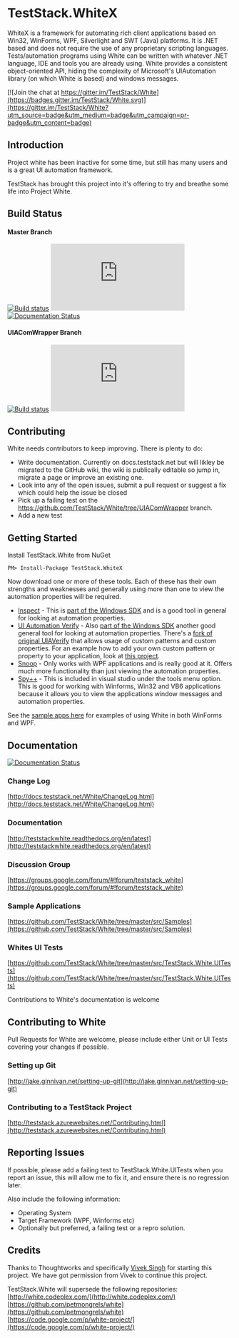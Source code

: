# TestStack.WhiteX

WhiteX is a framework for automating rich client applications based on Win32, WinForms, WPF, Silverlight and SWT (Java) platforms. It is .NET based and does not require the use of any proprietary scripting languages. Tests/automation programs using White can be written with whatever .NET language, IDE and tools you are already using. White provides a consistent object-oriented API, hiding the complexity of Microsoft's UIAutomation library (on which White is based) and windows messages. 

[![Join the chat at https://gitter.im/TestStack/White](https://badges.gitter.im/TestStack/White.svg)](https://gitter.im/TestStack/White?utm_source=badge&utm_medium=badge&utm_campaign=pr-badge&utm_content=badge)

## Introduction
Project white has been inactive for some time, but still has many users and is a great UI automation framework.

TestStack has brought this project into it's offering to try and breathe some life into Project White. 

## Build Status
#### Master Branch
[![Build status](https://ci.appveyor.com/api/projects/status/3nq9oblpevt0uu0l/branch/master?svg=true)](https://ci.appveyor.com/project/RomanBaeriswyl/white-9yaco/branch/master)
[![Test status](http://flauschig.ch/batch.php?type=tests&account=RomanBaeriswyl&slug=white-9yaco&branch=master)](https://ci.appveyor.com/project/RomanBaeriswyl/white-9yaco/branch/master)
[![Documentation Status](https://readthedocs.org/projects/teststackwhite/badge/?version=latest)](http://teststackwhite.readthedocs.org/en/latest/?badge=latest)

#### UIAComWrapper Branch
[![Build status](https://ci.appveyor.com/api/projects/status/3nq9oblpevt0uu0l/branch/UIAComWrapper?svg=true)](https://ci.appveyor.com/project/RomanBaeriswyl/white-9yaco/branch/UIAComWrapper)
[![Test status](http://flauschig.ch/batch.php?type=tests&account=RomanBaeriswyl&slug=white-9yaco&branch=UIAComWrapper)](https://ci.appveyor.com/project/RomanBaeriswyl/white-9yaco/branch/UIAComWrapper)

## Contributing
White needs contributors to keep improving. There is plenty to do:

 - Write documentation. Currently on docs.teststack.net but will likley be migrated to the GitHub wiki, the wiki is publically editable so jump in, migrate a page or improve an existing one.
 - Look into any of the open issues, submit a pull request or suggest a fix which could help the issue be closed
 - Pick up a failing test on the https://github.com/TestStack/White/tree/UIAComWrapper branch. 
 - Add a new test

## Getting Started
Install TestStack.White from NuGet

    PM> Install-Package TestStack.WhiteX

Now download one or more of these tools. Each of these has their own strengths and weaknesses and generally using more than one to view the automation properties will be required.

- [Inspect][inspect_download] - This is [part of the Windows SDK][inspect_windows_sdk] and is a good tool in general for looking at automation properties.
- [UI Automation Verify][uiaverify_download] - Also [part of the Windows SDK][uiaverify_windows_sdk] another good general tool for looking at automation properties. There's a [fork of original UIAVerify][uia_verify_teststack_fork] that allows usage of custom patterns and custom properties. For an example how to add your own custom pattern or property to your application, look at [this project][custom_uia_patterns].
- [Snoop][snoop_download] - Only works with WPF applications and is really good at it. Offers much more functionality than just viewing the automation properties.
- [Spy++][Spy++] - This is included in visual studio under the tools menu option. This is good for working with Winforms, Win32 and VB6 applications because it allows you to view the applications window messages and automation properties.

See the [sample apps here](https://github.com/TestStack/White/tree/master/src/Samples) for examples of using White in both WinForms and WPF.

[inspect_download]: http://msdn.microsoft.com/en-US/windows/desktop/bg162891
[inspect_windows_sdk]: https://msdn.microsoft.com/en-us/library/windows/desktop/dd318521(v=vs.85).aspx

[uiaverify_download]: http://msdn.microsoft.com/en-US/windows/desktop/bg162891
[uiaverify_windows_sdk]: http://msdn.microsoft.com/en-us/library/windows/desktop/hh920986(v=vs.85).aspx
[uia_verify_teststack_fork]: https://github.com/TestStack/UIAVerify

[custom_uia_patterns]: https://github.com/TestStack/uia-custom-pattern-managed

[snoop_download]: https://snoopwpf.codeplex.com/

[spy++]: https://msdn.microsoft.com/en-us/library/aa264396(v=vs.60).aspx

Documentation
-----------------
[![Documentation Status](https://readthedocs.org/projects/teststackwhite/badge/?version=latest)](http://teststackwhite.readthedocs.org/en/latest/?badge=latest)

### Change Log
[http://docs.teststack.net/White/ChangeLog.html](http://docs.teststack.net/White/ChangeLog.html)

### Documentation
[http://teststackwhite.readthedocs.org/en/latest](http://teststackwhite.readthedocs.org/en/latest)

### Discussion Group
[https://groups.google.com/forum/#!forum/teststack_white](https://groups.google.com/forum/#!forum/teststack_white)

### Sample Applications
[https://github.com/TestStack/White/tree/master/src/Samples](https://github.com/TestStack/White/tree/master/src/Samples)

### Whites UI Tests
[https://github.com/TestStack/White/tree/master/src/TestStack.White.UITests](https://github.com/TestStack/White/tree/master/src/TestStack.White.UITests)

Contributions to White's documentation is welcome

## Contributing to White
Pull Requests for White are welcome, please include either Unit or UI Tests covering your changes if possible. 

### Setting up Git
[http://jake.ginnivan.net/setting-up-git](http://jake.ginnivan.net/setting-up-git)

### Contributing to a TestStack Project
[http://teststack.azurewebsites.net/Contributing.html](http://teststack.azurewebsites.net/Contributing.html)

## Reporting Issues
If possible, please add a failing test to TestStack.White.UITests when you report an issue, this will allow me to fix it, and ensure there is no regression later.

Also include the following information:

 - Operating System
 - Target Framework (WPF, Winforms etc)
 - Optionally but preferred, a failing test or a repro solution.

## Credits
Thanks to Thoughtworks and specifically [Vivek Singh](https://github.com/petmongrels) for starting this project. We have got permission from Vivek to continue this project.

TestStack.White will supersede the following repositories:  
[http://white.codeplex.com/](http://white.codeplex.com/)  
[https://github.com/petmongrels/white](https://github.com/petmongrels/white)  
[https://code.google.com/p/white-project/](https://code.google.com/p/white-project/)
